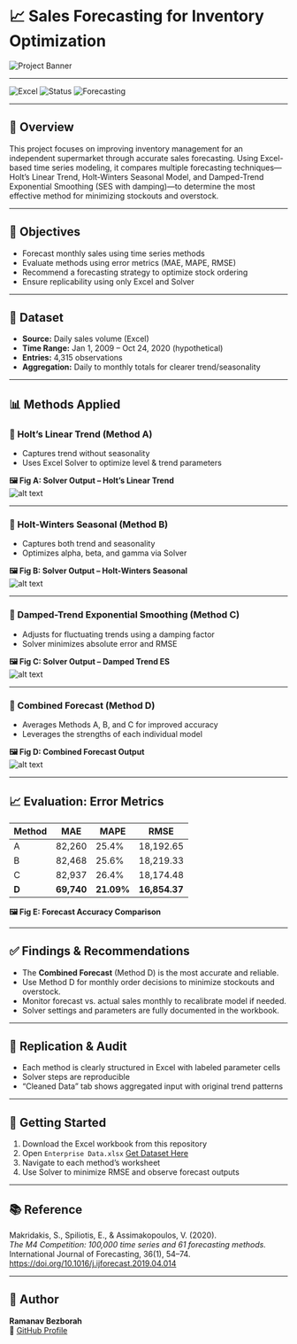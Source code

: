 # 📈 Sales Forecasting for Inventory Optimization

![Project Banner](assets/project_banner.png)

---

![Excel](https://img.shields.io/badge/Tool-Microsoft%20Excel-blue)
![Status](https://img.shields.io/badge/Status-Completed-brightgreen)
![Forecasting](https://img.shields.io/badge/Method-Time%20Series%20Forecasting-orange)

---

## 📘 Overview

This project focuses on improving inventory management for an independent supermarket through accurate sales forecasting. Using Excel-based time series modeling, it compares multiple forecasting techniques—Holt’s Linear Trend, Holt-Winters Seasonal Model, and Damped-Trend Exponential Smoothing (SES with damping)—to determine the most effective method for minimizing stockouts and overstock.

---

## 🎯 Objectives

- Forecast monthly sales using time series methods
- Evaluate methods using error metrics (MAE, MAPE, RMSE)
- Recommend a forecasting strategy to optimize stock ordering
- Ensure replicability using only Excel and Solver

---

## 🧾 Dataset

- **Source:** Daily sales volume (Excel)
- **Time Range:** Jan 1, 2009 – Oct 24, 2020 (hypothetical)
- **Entries:** 4,315 observations
- **Aggregation:** Daily to monthly totals for clearer trend/seasonality

---

## 📊 Methods Applied

### 🔹 Holt’s Linear Trend (Method A)

- Captures trend without seasonality
- Uses Excel Solver to optimize level & trend parameters

**🖼️ Fig A: Solver Output – Holt’s Linear Trend**  
![alt text](assets/solver_holt_linear.jpg)

---

### 🔹 Holt-Winters Seasonal (Method B)

- Captures both trend and seasonality
- Optimizes alpha, beta, and gamma via Solver

**🖼️ Fig B: Solver Output – Holt-Winters Seasonal**  
![alt text](assets/solver_holt_winters.png)

---

### 🔹 Damped-Trend Exponential Smoothing (Method C)

- Adjusts for fluctuating trends using a damping factor
- Solver minimizes absolute error and RMSE

**🖼️ Fig C: Solver Output – Damped Trend ES**  
![alt text](assets/solver_damped_trend.png)

---

### 🔹 Combined Forecast (Method D)

- Averages Methods A, B, and C for improved accuracy
- Leverages the strengths of each individual model

**🖼️ Fig D: Combined Forecast Output**  
![alt text](assets/combined_forecast.png)

---

## 📈 Evaluation: Error Metrics

| Method | MAE     | MAPE    | RMSE      |
|--------|---------|---------|-----------|
| A      | 82,260  | 25.4%   | 18,192.65 |
| B      | 82,468  | 25.6%   | 18,219.33 |
| C      | 82,937  | 26.4%   | 18,174.48 |
| **D**  | **69,740** | **21.09%** | **16,854.37** |

**🖼️ Fig E: Forecast Accuracy Comparison**

---

## ✅ Findings & Recommendations

- The **Combined Forecast** (Method D) is the most accurate and reliable.
- Use Method D for monthly order decisions to minimize stockouts and overstock.
- Monitor forecast vs. actual sales monthly to recalibrate model if needed.
- Solver settings and parameters are fully documented in the workbook.

---

## 🔁 Replication & Audit

- Each method is clearly structured in Excel with labeled parameter cells
- Solver steps are reproducible
- “Cleaned Data” tab shows aggregated input with original trend patterns

---

## 🚀 Getting Started

1. Download the Excel workbook from this repository
2. Open `Enterprise Data.xlsx` <a href="https://github.com/ramanavbezborah/Sales-Forecasting-for-Inventory-Optimisation/blob/08e88620ff3ffea50c236dc916a9ff30e5f7549e/assets/Enterprise%20Data.xlsx" download>Get Dataset Here </a>
3. Navigate to each method’s worksheet
4. Use Solver to minimize RMSE and observe forecast outputs

---

## 📚 Reference

Makridakis, S., Spiliotis, E., & Assimakopoulos, V. (2020).  
_The M4 Competition: 100,000 time series and 61 forecasting methods._  
International Journal of Forecasting, 36(1), 54–74.  
https://doi.org/10.1016/j.ijforecast.2019.04.014

---

## 👤 Author

**Ramanav Bezborah**   
🔗 [GitHub Profile](https://github.com/ramanavbezborah)

